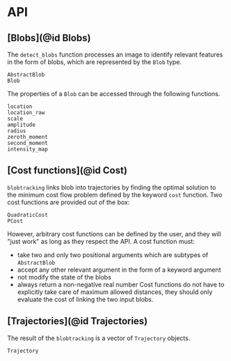 # API

## [Blobs](@id Blobs)
The `detect_blobs` function processes an image to identify relevant features
in the form of blobs, which are represented by the `Blob` type.
```@docs
AbstractBlob
Blob
```

The properties of a `Blob` can be accessed through the following functions.
```@docs
location
location_raw
scale
amplitude
radius
zeroth_moment
second_moment
intensity_map
```

## [Cost functions](@id Cost)
`blobtracking` links blob into trajectories by finding the optimal solution
to the minimum cost flow problem defined by the keyword `cost` function.
Two cost functions are provided out of the box:
```@docs
QuadraticCost
PCost
```

However, arbitrary cost functions can be defined by the user, and they will
"just work" as long as they respect the API. A cost function must:
- take two and only two positional arguments which are subtypes of `AbstractBlob`
- accept any other relevant argument in the form of a keyword argument
- not modify the state of the blobs
- always return a non-negative real number
Cost functions do not have to explicitly take care of maximum allowed distances,
they should only evaluate the cost of linking the two input blobs.

## [Trajectories](@id Trajectories)
The result of the `blobtracking` is a vector of `Trajectory` objects.
```@docs
Trajectory
```
